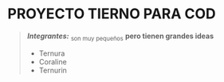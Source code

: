 # PROYECTO TIERNO PARA COD
>_**Integrantes:**_ <sub>son muy pequeños</sub> **pero tienen grandes ideas**
>* Ternura
>* Coraline
>* Ternurin
